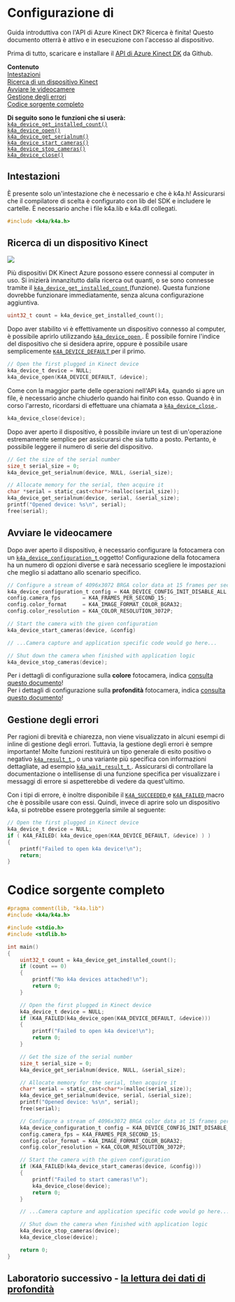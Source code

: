 # <a name="setting-up"></a>Configurazione di

Guida introduttiva con l'API di Azure Kinect DK? Ricerca è finita! Questo documento otterrà è attivo e in esecuzione con l'accesso al dispositivo.

Prima di tutto, scaricare e installare il [API di Azure Kinect DK](https://github.com/Microsoft/Azure-Kinect-Sensor-SDK) da Github.

**Contenuto**  
[Intestazioni](#Headers)  
[Ricerca di un dispositivo Kinect](#Finding-a-Kinect-Device)  
[Avviare le videocamere](#Starting-the-Cameras)  
[Gestione degli errori](#Error-Handling)  
[Codice sorgente completo](#Full-Source)  

**Di seguito sono le funzioni che si userà:**  
[`k4a_device_get_installed_count()`](https://review.docs.microsoft.com/en-us/azurekinect/api/k4a-device-get-installed-count)  
[`k4a_device_open()`](https://review.docs.microsoft.com/en-us/azurekinect/api/k4a-device-open)  
[`k4a_device_get_serialnum()`](https://review.docs.microsoft.com/en-us/azurekinect/api/k4a-device-get-serialnum)  
[`k4a_device_start_cameras()`](https://review.docs.microsoft.com/en-us/azurekinect/api/k4a-device-start-cameras)  
[`k4a_device_stop_cameras()`](https://review.docs.microsoft.com/en-us/azurekinect/api/k4a-device-stop-cameras)  
[`k4a_device_close()`](https://review.docs.microsoft.com/en-us/azurekinect/api/k4a-device-close)

## <a name="headers"></a>Intestazioni
È presente solo un'intestazione che è necessario e che è k4a.h! Assicurarsi che il compilatore di scelta è configurato con lib del SDK e includere le cartelle. È necessario anche i file k4a.lib e k4a.dll collegati.
```C
#include <k4a/k4a.h>
```

## <a name="finding-a-kinect-device"></a>Ricerca di un dispositivo Kinect

![](img/Serial.png)

Più dispositivi DK Kinect Azure possono essere connessi al computer in uso. Si inizierà innanzitutto dalla ricerca out quanti, o se sono connesse tramite il [ `k4a_device_get_installed_count` ](https://review.docs.microsoft.com/en-us/azurekinect/api/k4a-device-get-installed-count) (funzione). Questa funzione dovrebbe funzionare immediatamente, senza alcuna configurazione aggiuntiva.

```C
uint32_t count = k4a_device_get_installed_count();
```

Dopo aver stabilito vi è effettivamente un dispositivo connesso al computer, è possibile aprirlo utilizzando [ `k4a_device_open` ](https://review.docs.microsoft.com/en-us/azurekinect/api/k4a-device-open). È possibile fornire l'indice del dispositivo che si desidera aprire, oppure è possibile usare semplicemente [ `K4A_DEVICE_DEFAULT` ](https://review.docs.microsoft.com/en-us/azurekinect/api/K4A-DEVICE-DEFAULT) per il primo.

```C
// Open the first plugged in Kinect device
k4a_device_t device = NULL;
k4a_device_open(K4A_DEVICE_DEFAULT, &device);
```
Come con la maggior parte delle operazioni nell'API k4a, quando si apre un file, è necessario anche chiuderlo quando hai finito con esso. Quando è in corso l'arresto, ricordarsi di effettuare una chiamata a [ `k4a_device_close` ](https://review.docs.microsoft.com/en-us/azurekinect/api/k4a-device-close).

```C
k4a_device_close(device);
```

Dopo aver aperto il dispositivo, è possibile inviare un test di un'operazione estremamente semplice per assicurarsi che sia tutto a posto. Pertanto, è possibile leggere il numero di serie del dispositivo.

```C
// Get the size of the serial number
size_t serial_size = 0;
k4a_device_get_serialnum(device, NULL, &serial_size);

// Allocate memory for the serial, then acquire it
char *serial = static_cast<char*>(malloc(serial_size));
k4a_device_get_serialnum(device, serial, &serial_size);
printf("Opened device: %s\n", serial);
free(serial);
```

## <a name="starting-the-cameras"></a>Avviare le videocamere

Dopo aver aperto il dispositivo, è necessario configurare la fotocamera con un [ `k4a_device_configuration_t` ](https://review.docs.microsoft.com/en-us/azurekinect/api/k4a-device-configuration-t) oggetto! Configurazione della fotocamera ha un numero di opzioni diverse e sarà necessario scegliere le impostazioni che meglio si adattano allo scenario specifico.

```C
// Configure a stream of 4096x3072 BRGA color data at 15 frames per second
k4a_device_configuration_t config = K4A_DEVICE_CONFIG_INIT_DISABLE_ALL;
config.camera_fps       = K4A_FRAMES_PER_SECOND_15;
config.color_format     = K4A_IMAGE_FORMAT_COLOR_BGRA32;
config.color_resolution = K4A_COLOR_RESOLUTION_3072P;

// Start the camera with the given configuration
k4a_device_start_cameras(device, &config)

// ...Camera capture and application specific code would go here...

// Shut down the camera when finished with application logic
k4a_device_stop_cameras(device);
```

Per i dettagli di configurazione sulla __colore__ fotocamera, indica [consulta questo documento]()!  
Per i dettagli di configurazione sulla __profondità__ fotocamera, indica [consulta questo documento]()!

## <a name="error-handling"></a>Gestione degli errori

Per ragioni di brevità e chiarezza, non viene visualizzato in alcuni esempi di inline di gestione degli errori. Tuttavia, la gestione degli errori è sempre importante! Molte funzioni restituirà un tipo generale di esito positivo o negativo [ `k4a_result_t` ](https://review.docs.microsoft.com/en-us/azurekinect/api/k4a-result-t), o una variante più specifica con informazioni dettagliate, ad esempio [ `k4a_wait_result_t` ](https://review.docs.microsoft.com/en-us/azurekinect/api/k4a-wait-result-t). Assicurarsi di controllare la documentazione o intellisense di una funzione specifica per visualizzare i messaggi di errore si aspetterebbe di vedere da quest'ultimo.

Con i tipi di errore, è inoltre disponibile il [ `K4A_SUCCEEDED` ](https://review.docs.microsoft.com/en-us/azurekinect/api/K4A-SUCCEEDED) e [ `K4A_FAILED` ](https://review.docs.microsoft.com/en-us/azurekinect/api/K4A-FAILED) macro che è possibile usare con essi. Quindi, invece di aprire solo un dispositivo k4a, si potrebbe essere proteggerla simile al seguente:

```C
// Open the first plugged in Kinect device
k4a_device_t device = NULL;
if ( K4A_FAILED( k4a_device_open(K4A_DEVICE_DEFAULT, &device) ) )
{
    printf("Failed to open k4a device!\n");
    return;
}
```

# <a name="full-source"></a>Codice sorgente completo

```C
#pragma comment(lib, "k4a.lib")
#include <k4a/k4a.h>

#include <stdio.h>
#include <stdlib.h>

int main()
{
    uint32_t count = k4a_device_get_installed_count();
    if (count == 0)
    {
        printf("No k4a devices attached!\n");
        return 0;
    }

    // Open the first plugged in Kinect device
    k4a_device_t device = NULL;
    if (K4A_FAILED(k4a_device_open(K4A_DEVICE_DEFAULT, &device)))
    {
        printf("Failed to open k4a device!\n");
        return 0;
    }

    // Get the size of the serial number
    size_t serial_size = 0;
    k4a_device_get_serialnum(device, NULL, &serial_size);

    // Allocate memory for the serial, then acquire it
    char* serial = static_cast<char*>(malloc(serial_size));
    k4a_device_get_serialnum(device, serial, &serial_size);
    printf("Opened device: %s\n", serial);
    free(serial);

    // Configure a stream of 4096x3072 BRGA color data at 15 frames per second
    k4a_device_configuration_t config = K4A_DEVICE_CONFIG_INIT_DISABLE_ALL;
    config.camera_fps = K4A_FRAMES_PER_SECOND_15;
    config.color_format = K4A_IMAGE_FORMAT_COLOR_BGRA32;
    config.color_resolution = K4A_COLOR_RESOLUTION_3072P;

    // Start the camera with the given configuration
    if (K4A_FAILED(k4a_device_start_cameras(device, &config)))
    {
        printf("Failed to start cameras!\n");
        k4a_device_close(device);
        return 0;
    }

    // ...Camera capture and application specific code would go here...

    // Shut down the camera when finished with application logic
    k4a_device_stop_cameras(device);
    k4a_device_close(device);

    return 0;
}
```

## <a name="next-lab---reading-depth-datareaddepthmd"></a>Laboratorio successivo - [la lettura dei dati di profondità](ReadDepth.md)
